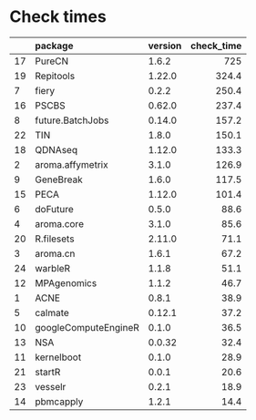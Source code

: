 # Check times

|   |package              |version | check_time|
|:--|:--------------------|:-------|----------:|
|17 |PureCN               |1.6.2   |        725|
|19 |Repitools            |1.22.0  |      324.4|
|7  |fiery                |0.2.2   |      250.4|
|16 |PSCBS                |0.62.0  |      237.4|
|8  |future.BatchJobs     |0.14.0  |      157.2|
|22 |TIN                  |1.8.0   |      150.1|
|18 |QDNAseq              |1.12.0  |      133.3|
|2  |aroma.affymetrix     |3.1.0   |      126.9|
|9  |GeneBreak            |1.6.0   |      117.5|
|15 |PECA                 |1.12.0  |      101.4|
|6  |doFuture             |0.5.0   |       88.6|
|4  |aroma.core           |3.1.0   |       85.6|
|20 |R.filesets           |2.11.0  |       71.1|
|3  |aroma.cn             |1.6.1   |       67.2|
|24 |warbleR              |1.1.8   |       51.1|
|12 |MPAgenomics          |1.1.2   |       46.7|
|1  |ACNE                 |0.8.1   |       38.9|
|5  |calmate              |0.12.1  |       37.2|
|10 |googleComputeEngineR |0.1.0   |       36.5|
|13 |NSA                  |0.0.32  |       32.4|
|11 |kernelboot           |0.1.0   |       28.9|
|21 |startR               |0.0.1   |       20.6|
|23 |vesselr              |0.2.1   |       18.9|
|14 |pbmcapply            |1.2.1   |       14.4|


